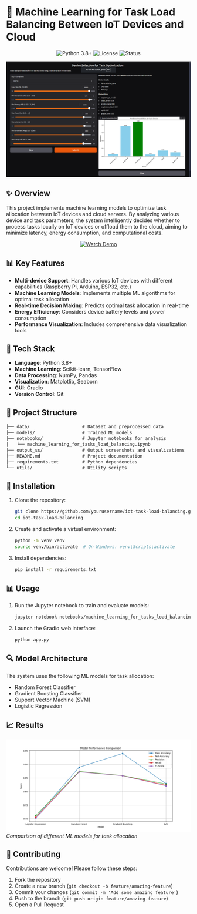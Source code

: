 # 🤖 Machine Learning for Task Load Balancing Between IoT Devices and Cloud

<p align="center">
  <img src="https://img.shields.io/badge/Python-3.8%2B-blue" alt="Python 3.8+">
  <img src="https://img.shields.io/badge/License-MIT-green" alt="License">
  <img src="https://img.shields.io/badge/Status-Complete-success" alt="Status">
</p>

<p align="center">
  <img src="https://github.com/saumya1408/ML-in-load-balancing-of-Iot-devices/raw/main/output_ss/Screenshot%20(302).png" alt="Project Visualization" width="800">
</p>

## ✨ Overview
This project implements machine learning models to optimize task allocation between IoT devices and cloud servers. By analyzing various device and task parameters, the system intelligently decides whether to process tasks locally on IoT devices or offload them to the cloud, aiming to minimize latency, energy consumption, and computational costs.

<p align="center">
  <a href="https://drive.google.com/file/d/1U684ltPzbTAkvoQgwYZxwCuHyAo3YZ6l/view?usp=sharing" target="_blank">
    <img src="https://img.shields.io/badge/🎥-Watch Demo-red?style=for-the-badge&logo=youtube" alt="Watch Demo" />
  </a>
</p>

## 📊 Key Features
- **Multi-device Support**: Handles various IoT devices with different capabilities (Raspberry Pi, Arduino, ESP32, etc.)
- **Machine Learning Models**: Implements multiple ML algorithms for optimal task allocation
- **Real-time Decision Making**: Predicts optimal task allocation in real-time
- **Energy Efficiency**: Considers device battery levels and power consumption
- **Performance Visualization**: Includes comprehensive data visualization tools

## 🧱 Tech Stack
- **Language**: Python 3.8+
- **Machine Learning**: Scikit-learn, TensorFlow
- **Data Processing**: NumPy, Pandas
- **Visualization**: Matplotlib, Seaborn
- **GUI**: Gradio
- **Version Control**: Git

## 📂 Project Structure
```
├── data/                    # Dataset and preprocessed data
├── models/                  # Trained ML models
├── notebooks/               # Jupyter notebooks for analysis
│   └── machine_learning_for_tasks_load_balancing.ipynb
├── output_ss/               # Output screenshots and visualizations
├── README.md                # Project documentation
├── requirements.txt         # Python dependencies
└── utils/                   # Utility scripts
```

## 🚀 Installation
1. Clone the repository:
   ```bash
   git clone https://github.com/yourusername/iot-task-load-balancing.git
   cd iot-task-load-balancing
   ```

2. Create and activate a virtual environment:
   ```bash
   python -m venv venv
   source venv/bin/activate  # On Windows: venv\Scripts\activate
   ```

3. Install dependencies:
   ```bash
   pip install -r requirements.txt
   ```

## 📊 Usage
1. Run the Jupyter notebook to train and evaluate models:
   ```bash
   jupyter notebook notebooks/machine_learning_for_tasks_load_balancing.ipynb
   ```

2. Launch the Gradio web interface:
   ```bash
   python app.py
   ```

## 🔍 Model Architecture
The system uses the following ML models for task allocation:
- Random Forest Classifier
- Gradient Boosting Classifier
- Support Vector Machine (SVM)
- Logistic Regression

## 📈 Results
![Model Comparison](model_comparison.png)
*Comparison of different ML models for task allocation*

## 🤝 Contributing
Contributions are welcome! Please follow these steps:
1. Fork the repository
2. Create a new branch (`git checkout -b feature/amazing-feature`)
3. Commit your changes (`git commit -m 'Add some amazing feature'`)
4. Push to the branch (`git push origin feature/amazing-feature`)
5. Open a Pull Request



